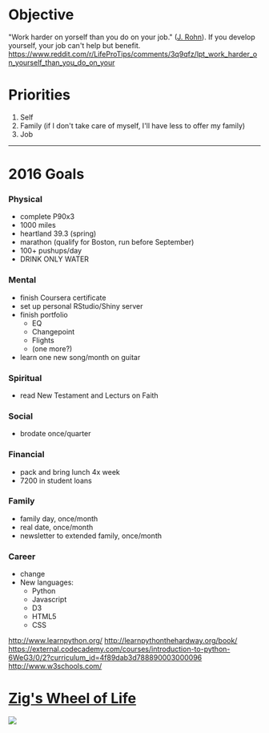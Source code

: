 # Objective

"Work harder on yorself than you do on your job." ([J. Rohn](https://www.youtube.com/watch?v=JfA-qNWLBHo)). If you develop yourself, your job can't help but benefit.
https://www.reddit.com/r/LifeProTips/comments/3q9qfz/lpt_work_harder_on_yourself_than_you_do_on_your

# Priorities
1. Self
2. Family (if I don't take care of myself, I'll have less to offer my family)
3. Job

------

# 2016 Goals

### Physical
* complete P90x3
* 1000 miles
* heartland 39.3 (spring)
* marathon (qualify for Boston, run before September)
* 100+ pushups/day
* DRINK ONLY WATER

### Mental
* finish Coursera certificate
* set up personal RStudio/Shiny server
* finish portfolio
  * EQ
  * Changepoint
  * Flights
  * (one more?)
* learn one new song/month on guitar

### Spiritual
* read New Testament and Lecturs on Faith

### Social
* brodate once/quarter

### Financial
* pack and bring lunch 4x week
* 7200 in student loans

### Family
* family day, once/month
* real date, once/month
* newsletter to extended family, once/month

### Career
* change
* New languages:
  * Python
  * Javascript
  * D3
  * HTML5
  * CSS

http://www.learnpython.org/
http://learnpythonthehardway.org/book/
https://external.codecademy.com/courses/introduction-to-python-6WeG3/0/2?curriculum_id=4f89dab3d788890003000096
http://www.w3schools.com/

# [Zig's Wheel of Life](http://chrislocurto.com/zig-ziglars-wheel-of-life/)
<img src=http://chrislocurto.com/wp-content/uploads/2013/04/wheel1-e1305068321816.jpg>
